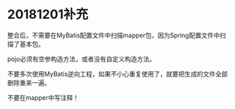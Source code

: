 # 20181201补充

整合后，不需要在MyBatis配置文件中扫描mapper包，因为Spring配置文件中扫描了基本包。

pojo必须有空参构造方法，或者没有自定义构造方法。

不要多次使用MyBatis逆向工程，如果不小心重复使用了，就要把生成的文件全部删除重来一遍。

不要在mapper中写注释！